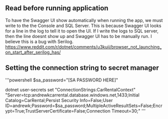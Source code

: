 ## Read before running application

To have the Swagger UI show automatically when running the app, we must write to the the Console and SQL Server. This is because Swagger UI looks for a line in the log to tell it to open the UI. If I write the logs to SQL server, then the line doesnt show up and Swagger UI has to be manually run. I believe this is a bug with Serilog. https://www.reddit.com/r/dotnet/comments/u3kuii/browser_not_launching_on_start_after_serilog_has/



## Setting the connection string to secret manager
'''powershell
$sa_password="[SA PASSWORD HERE]"

dotnet user-secrets set "ConnectionStrings:CarRentalContext" "Server=tcp:andrewkcarrental.database.windows.net,1433;Initial Catalog=CarRental;Persist Security Info=False;User ID=andrewk;Password=$sa_password;MultipleActiveResultSets=False;Encrypt=True;TrustServerCertificate=False;Connection Timeout=30;"
'''
